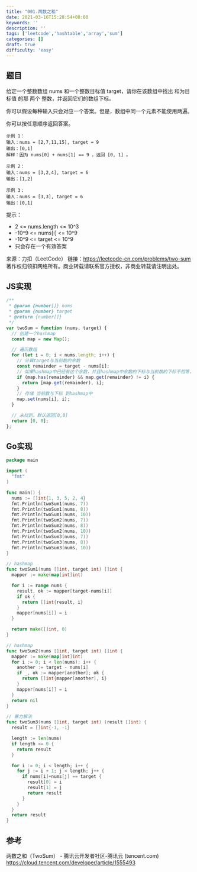 ```yaml
---
title: "001.两数之和"
date: 2021-03-16T15:28:54+08:00
keywords: ''
description: ''
tags: ['leetcode','hashtable','array','sum']
categories: []
draft: true
difficulty: 'easy'
---
```


## 题目

给定一个整数数组 nums 和一个整数目标值 target，请你在该数组中找出 和为目标值 的那 两个 整数，并返回它们的数组下标。

你可以假设每种输入只会对应一个答案。但是，数组中同一个元素不能使用两遍。

你可以按任意顺序返回答案。

```
示例 1：  
输入：nums = [2,7,11,15], target = 9  
输出：[0,1]  
解释：因为 nums[0] + nums[1] == 9 ，返回 [0, 1] 。  

示例 2：  
输入：nums = [3,2,4], target = 6  
输出：[1,2]  
 
示例 3：  
输入：nums = [3,3], target = 6  
输出：[0,1]  
```

提示：

- 2 <= nums.length <= 10^3    
- -10^9 <= nums[i] <= 10^9  
- -10^9 <= target <= 10^9  
- 只会存在一个有效答案  

来源：力扣（LeetCode）
链接：https://leetcode-cn.com/problems/two-sum
著作权归领扣网络所有。商业转载请联系官方授权，非商业转载请注明出处。

## JS实现

```javascript
/**
 * @param {number[]} nums
 * @param {number} target
 * @return {number[]}
 */
var twoSum = function (nums, target) {
  // 创建一个hashmap
  const map = new Map();

  // 遍历数组
  for (let i = 0; i < nums.length; i++) {
    // 计算target与当前数的余数
    const remainder = target - nums[i];
    // 如果hashmap中已经有这个余数，并且hashmap中余数的下标与当前数的下标不相等，则返回[余数下标，当前数下标]
    if (map.has(remainder) && map.get(remainder) != i) {
      return [map.get(remainder), i];
    }
    // 存储 当前数与下标 到hashmap中
    map.set(nums[i], i);
  }

  // 未找到，默认返回[0,0]
  return [0, 0];
};
```


## Go实现

```go
package main

import (
  "fmt"
)

func main() {
  nums := []int{1, 3, 5, 2, 4}
  fmt.Println(twoSum1(nums, 7))
  fmt.Println(twoSum1(nums, 8))
  fmt.Println(twoSum1(nums, 10))
  fmt.Println(twoSum2(nums, 7))
  fmt.Println(twoSum2(nums, 8))
  fmt.Println(twoSum2(nums, 10))
  fmt.Println(twoSum3(nums, 7))
  fmt.Println(twoSum3(nums, 8))
  fmt.Println(twoSum3(nums, 10))
}

// hashmap
func twoSum1(nums []int, target int) []int {
  mapper := make(map[int]int)

  for i := range nums {
    result, ok := mapper[target-nums[i]]
    if ok {
      return []int{result, i}
    }
    mapper[nums[i]] = i
  }

  return make([]int, 0)
}

// hashmap
func twoSum2(nums []int, target int) []int {
  mapper := make(map[int]int)
  for i := 0; i < len(nums); i++ {
    another := target - nums[i]
    if _, ok := mapper[another]; ok {
      return []int{mapper[another], i}
    }
    mapper[nums[i]] = i
  }
  return nil
}

// 暴力解法
func twoSum3(nums []int, target int) (result []int) {
  result = []int{-1, -1}

  length := len(nums)
  if length <= 0 {
    return result
  }

  for i := 0; i < length; i++ {
    for j := i + 1; j < length; j++ {
      if nums[i]+nums[j] == target {
        result[0] = i
        result[1] = j
        return result
      }
    }
  }
  return result
}
```

## 参考

两数之和（TwoSum） - 腾讯云开发者社区-腾讯云 (tencent.com)
https://cloud.tencent.com/developer/article/1555493
